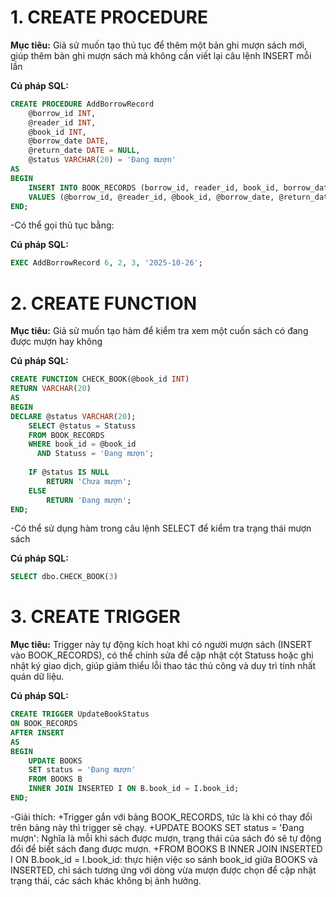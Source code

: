 # 1. CREATE PROCEDURE

**Mục tiêu:**
Giả sử muốn tạo thủ tục để thêm một bản ghi mượn sách mới, giúp thêm bản ghi mượn sách mà không cần viết lại câu lệnh INSERT mỗi lần

**Cú pháp SQL:**
```sql
CREATE PROCEDURE AddBorrowRecord
    @borrow_id INT,
    @reader_id INT,
    @book_id INT,
    @borrow_date DATE,
    @return_date DATE = NULL,
    @status VARCHAR(20) = 'Đang mượn'
AS
BEGIN
    INSERT INTO BOOK_RECORDS (borrow_id, reader_id, book_id, borrow_date, return_date, Statuss)
    VALUES (@borrow_id, @reader_id, @book_id, @borrow_date, @return_date, @status);
END;
```
-Có thể gọi thủ tục bằng: 

**Cú pháp SQL:**
```sql
EXEC AddBorrowRecord 6, 2, 3, '2025-10-26';
```

# 2. CREATE FUNCTION

**Mục tiêu:**
Giả sử muốn tạo hàm để kiểm tra xem một cuốn sách có đang được mượn hay không

**Cú pháp SQL:**
```sql
CREATE FUNCTION CHECK_BOOK(@book_id INT)
RETURN VARCHAR(20)
AS
BEGIN
DECLARE @status VARCHAR(20);
    SELECT @status = Statuss
    FROM BOOK_RECORDS
    WHERE book_id = @book_id
      AND Statuss = 'Đang mượn';
    
    IF @status IS NULL
        RETURN 'Chưa mượn';
    ELSE
        RETURN 'Đang mượn';
END;
```

-Có thể sử dụng hàm trong câu lệnh SELECT để kiểm tra trạng thái mượn sách

**Cú pháp SQL:**
```sql
SELECT dbo.CHECK_BOOK(3)
```

# 3. CREATE TRIGGER

**Mục tiêu:**
Trigger này tự động kích hoạt khi có người mượn sách (INSERT vào BOOK_RECORDS), có thể chỉnh sửa để cập nhật cột Statuss hoặc ghi nhật ký giao dịch, giúp giảm thiểu lỗi thao tác thủ công và duy trì tính nhất quán dữ liệu.

**Cú pháp SQL:**
```sql
CREATE TRIGGER UpdateBookStatus
ON BOOK_RECORDS
AFTER INSERT
AS
BEGIN
    UPDATE BOOKS
    SET status = 'Đang mượn'
    FROM BOOKS B
    INNER JOIN INSERTED I ON B.book_id = I.book_id;
END;
```
-Giải thích: +Trigger gắn với bảng BOOK_RECORDS, tức là khi có thay đổi trên bảng này thì trigger sẽ chạy.
             +UPDATE BOOKS SET status = 'Đang mượn': Nghĩa là mỗi khi sách được mượn, trạng thái của sách đó sẽ tự động đổi để biết sách đang được mượn.
             +FROM BOOKS B INNER JOIN INSERTED I ON B.book_id = I.book_id: thực hiện việc so sánh book_id giữa BOOKS và INSERTED, chỉ sách tương ứng với dòng vừa mượn được chọn để cập nhật trạng thái, các sách khác không bị ảnh hưởng.
